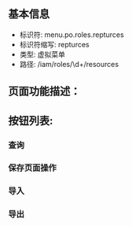 
## 基本信息

- 标识符: menu.po.roles.repturces
- 标识符缩写: repturces
- 类型: 虚拟菜单
- 路径: /iam/roles/\d+/resources

## 页面功能描述：





## 按钮列表:


### 查询



### 保存页面操作



### 导入



### 导出


